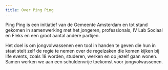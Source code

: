 ```yaml
---
title: Over Ping Ping
---
```

Ping Ping is een initiatief van de Gemeente Amsterdam en tot stand gekomen in samenwerking met het jongeren, professionals, IV Lab Sociaal en Fleks en een groot aantal andere partijen.

Het doel is om jongvolwassenen een tool in handen te geven die hun in staat stelt zelf de regie te nemen over de regelzaken die komen kijken bij life events, zoals 18 worden, studeren, werken en op jezelf gaan wonen. Samen werken we aan een schuldenvrije toekomst voor jongvolwassenen. 

